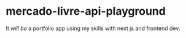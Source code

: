 # mercado-livre-api-playground

It *will be* a portfolio app using my skills with next js and frontend dev.
